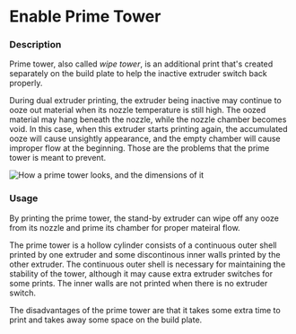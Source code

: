 Enable Prime Tower
====
### **Description**
Prime tower, also called *wipe tower*, is an additional print that's created separately on the build plate to help the inactive extruder switch back properly.

During dual extruder printing, the extruder being inactive may continue to ooze out material when its nozzle temperature is still high. The oozed material may hang beneath the nozzle, while the nozzle chamber becomes void. In this case, when this extruder starts printing again, the accumulated ooze will cause unsightly appearance, and the empty chamber will cause improper flow at the beginning. Those are the problems that the prime tower is meant to prevent.

![How a prime tower looks, and the dimensions of it](../images/prime_tower.svg)

### **Usage**
By printing the prime tower, the stand-by extruder can wipe off any ooze from its nozzle and prime its chamber for proper mateiral flow.

The prime tower is a hollow cylinder consists of a continuous outer shell printed by one extruder and some discontinous inner walls printed by the other extruder. The continuous outer shell is necessary for maintaining the stability of the tower, although it may cause extra extruder switches for some prints. The inner walls are not printed when there is no extruder switch.

The disadvantages of the prime tower are that it takes some extra time to print and takes away some space on the build plate.